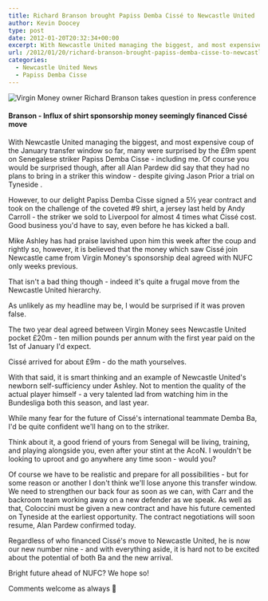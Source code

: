 ```yaml
---
title: Richard Branson brought Papiss Demba Cissé to Newcastle United
author: Kevin Doocey
type: post
date: 2012-01-20T20:32:34+00:00
excerpt: With Newcastle United managing the biggest, and most expensive coup of the January transfer window so far, many were surprised by the £9m spent on Senegalese striker Papiss Demba Cisse..
url: /2012/01/20/richard-branson-brought-papiss-demba-cisse-to-newcastle-united/
categories:
  - Newcastle United News
  - Papiss Demba Cisse
---
```


![Virgin Money owner Richard Branson takes question in press conference](https://www.tynetime.com/wp-content/uploads/2012/01/Richard-Branson-NUFC-Virgin.jpg "Richard-Branson-NUFC-Virgin")

#### Branson - Influx of shirt sponsorship money seemingly financed Cissé move

With Newcastle United managing the biggest, and most expensive coup of the January transfer window so far, many were surprised by the £9m spent on Senegalese striker Papiss Demba Cisse - including me. Of course you would be surprised though, after all Alan Pardew did say that they had no plans to bring in a striker this window - despite giving Jason Prior a trial on Tyneside .

However, to our delight Papiss Demba Cisse signed a 5½ year contract and took on the challenge of the coveted #9 shirt, a jersey last held by Andy Carroll - the striker we sold to Liverpool for almost 4 times what Cissé cost. Good business you'd have to say, even before he has kicked a ball.

Mike Ashley has had praise lavished upon him this week after the coup and rightly so, however, it is believed that the money which saw Cissé join Newcastle came from Virgin Money's sponsorship deal agreed with NUFC only weeks previous.

That isn't a bad thing though - indeed it's quite a frugal move from the Newcastle United hierarchy.

As unlikely as my headline may be, I would be surprised if it was proven false.

The two year deal agreed between Virgin Money sees Newcastle United pocket £20m - ten million pounds per annum with the first year paid on the 1st of January I'd expect.

Cissé arrived for about £9m - do the math yourselves.

With that said, it is smart thinking and an example of Newcastle United's newborn self-sufficiency under Ashley. Not to mention the quality of the actual player himself - a very talented lad from watching him in the Bundesliga both this season, and last year.

While many fear for the future of Cissé's international teammate Demba Ba, I'd be quite confident we'll hang on to the striker.

Think about it, a good friend of yours from Senegal will be living, training, and playing alongside you, even after your stint at the AcoN. I wouldn't be looking to uproot and go anywhere any time soon - would you?

Of course we have to be realistic and prepare for all possibilities - but for some reason or another I don't think we'll lose anyone this transfer window. We need to strengthen our back four as soon as we can, with Carr and the backroom team working away on a new defender as we speak. As well as that, Coloccini must be given a new contract and have his future cemented on Tyneside at the earliest opportunity. The contract negotiations will soon resume, Alan Pardew confirmed today.

Regardless of who financed Cissé's move to Newcastle United, he is now our new number nine - and with everything aside, it is hard not to be excited about the potential of both Ba and the new arrival.

Bright future ahead of NUFC? We hope so!

Comments welcome as always 🙂
